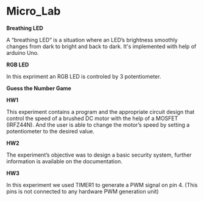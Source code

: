 # Micro_Lab


**Breathing LED**

A “breathing LED” is a situation where an LED’s brightness smoothly changes from dark to bright and back to dark. It's implemented with help of arduino Uno.

**RGB LED**

In this expriment an RGB LED is controled by 3 potentiometer.

**Guess the Number Game**



**HW1**

This experiment contains a program and the appropriate circuit design that control the speed of
a brushed DC motor with the help of a MOSFET (IRFZ44N). And the user is able to change the motor’s
speed by setting a potentiometer to the desired value.



**HW2**

The experiment’s objective was to design a basic security system, further information is available on the documentation.



**HW3**

In this experiment we used TIMER1 to generate a PWM signal on pin 4. (This pins is not connected
to any hardware PWM generation unit)

